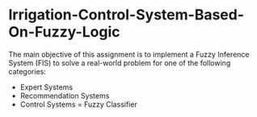 # Irrigation-Control-System-Based-On-Fuzzy-Logic

The main objective of this assignment is to implement a Fuzzy Inference System (FIS) to solve a real-world problem for one of the following categories:

- Expert Systems
- Recommendation Systems
- Control Systems
= Fuzzy Classifier
